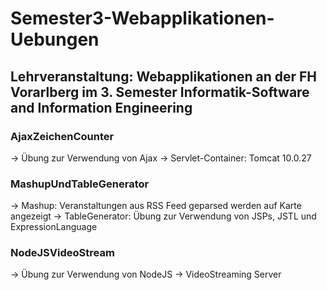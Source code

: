 # Semester3-Webapplikationen-Uebungen
## Lehrveranstaltung: Webapplikationen an der FH Vorarlberg im 3. Semester Informatik-Software and Information Engineering

### AjaxZeichenCounter
-> Übung zur Verwendung von Ajax
-> Servlet-Container: Tomcat 10.0.27

### MashupUndTableGenerator
-> Mashup: Veranstaltungen aus RSS Feed geparsed werden auf Karte angezeigt
-> TableGenerator: Übung zur Verwendung von JSPs, JSTL und ExpressionLanguage

### NodeJSVideoStream
-> Übung zur Verwendung von NodeJS
-> VideoStreaming Server
